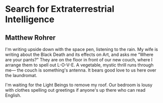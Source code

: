 # Search for Extraterrestrial Intelligence
## Matthew Rohrer
I'm writing upside down with the space pen,
listening to the rain.
My wife is writing about the Black Death
and its effects on Art, and asks me
“Where are your pants?”
They are on the floor in front
of our new couch, where I arrange them
to spell out L-O-V-E. A vegetable,
mystic thrill runs through me—
the couch is something's antenna. It bears
good love to us here over the laundromat.

I'm waiting for the Light Beings
to remove my roof.
Our bedroom is lousy with clothes
spelling out greetings if anyone's up there
who can read English.